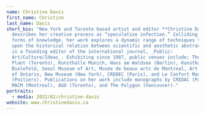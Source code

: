 ```yaml
---
name: Christine Davis
first_name: Christine
last_name: Davis
short_bio: "New York and Toronto based artist and editor **Christine Davis**
  describes her creative process as “speculative infection.” Colliding different
  forms of knowledge, her work explores a dynamic range of techniques to reflect
  upon the historical relation between scientific and aesthetic abstraction. She
  is a founding editor of the international journal, _Public:
  Art/Culture/Ideas_. Exhibiting since 1987, public venues include: The Power
  Plant (Toronto), Kunsthalle Munich, Haus am Waldsee (Berlin), Kunsthalle
  Bielefeld, Seoul Museum of Art, Musée de beaux arts de Montreal, Art Gallery
  of Ontario, New Museum (New York), CREDEC (Paris), and Le Confort Moderne
  (Poitiers). Publications on her work include monographs by CREDAC (Paris),
  MACM (Montreal), AGO (Toronto), and The Polygon (Vancouver)."
portraits:
  - media: 2022/02/christine-davis
website: www.christinedavis.ca
---
```

